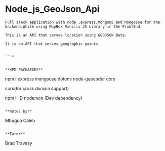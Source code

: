 # Node_js_GeoJson_Api

````
Full stack application with node ,express,MongoDB and Mongoose for the backend.While using MapBox Vanilla JS Library in the FrontEnd.

This is an API that serves location using GEOJSON Data.

It is an API that serves geographic points.


```*


**NPM PACKAEGES**
````

npm i express mongoose dotenv node-geocoder cors

cors(for cross domain support)

npm i -D nodemon
(Dev dependency)

```

**Notes by**

```

Mbugua Caleb

```

**Tutor**

```

Brad Travesy

```

```
